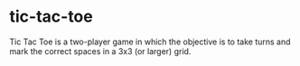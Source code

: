 # tic-tac-toe
Tic Tac Toe is a two-player game in which the objective is to take turns and mark the correct spaces in a 3x3 (or larger) grid.
